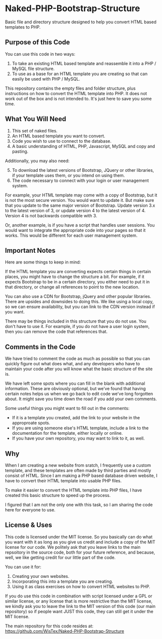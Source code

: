 # Naked-PHP-Bootstrap-Structure
Basic file and directory structure designed to help you convert HTML based templates to PHP.

## Purpose of this Code
You can use this code in two ways:

1. To take an existing HTML based template and reassemble it into a PHP / MySQL file structure.
2. To use as a base for an HTML template you are creating so that can easily be used with PHP / MySQL.

This repository contains the empty files and folder structure, plus instructions on how to convert the HTML template into PHP. It does not work out of the box and is not intended to. It's just here to save you some time.

## What You Will Need

1. This set of naked files.
2. An HTML based template you want to convert.
3. Code you wish to use to connect to the database.
4. A basic understanding of HTML, PHP, Javascript, MySQL and copy and pasting.

Additionally, you may also need:

5. To download the latest versions of Bootstrap, JQuery or other libraries, if your template uses them, or you intend on using them.
6. The code necessary to connect with your login or user management system.

For example, your HTML template may come with a copy of Bootstrap, but it is not the most secure version. You would want to update it. But make sure that you update to the same major version of Bootstrap. Update version 3.x to the latest version of 3, or update version 4 to the latest version of 4. Version 4 is not backwards compatible with 3.

Or, another example, is if you have a script that handles user sessions. You would want to integrate the appropriate code into your pages so that it works. This would be different for each user management system.

## Important Notes
Here are some things to keep in mind:

If the HTML template you are converting expects certain things in certain places, you might have to change the structure a bit. For example, if it expects Bootstrap to be in a certain directory, you either need to put it in that directory, or change all references to point to the new location.

You can also use a CDN for Bootstrap, jQuery and other popular libraries. There are upsides and downsides to doing this. We like using a local copy, so we can ensure availability, but you can link to the CDN version instead if you want.

There may be things included in this structure that you do not use. You don't have to use it. For example, if you do not have a user login system, then you can remove the code that references that.

## Comments in the Code
We have tried to comment the code as much as possible so that you can quickly figure out what does what, and any developers who have to maintain your code after you will know what the basic structure of the site is.

We have left some spots where you can fill in the blank with additional information. These are obviously optional, but we've found that having certain notes helps us when we go back to edit code we've long forgotten about. It might save you time down the road if you add your own comments.

Some useful things you might want to fill out in the comments:
* If it is a template you created, add the link to your website in the approproate spots.
* If you are using someone else's HTML template, include a link to the documentation for the template, either locally or online.
* If you have your own repository, you may want to link to it, as well.

## Why
When I am creating a new website from sratch, I frequently use a custom template, and these templates are often made by third parties and mostly consist of HTML. Since I am making a PHP based database driven website, I have to convert their HTML template into usable PHP files.

To make it easier to convert the HTML template into PHP files, I have created this basic structure to speed up the process.

I figured that I am not the only one with this task, so I am sharing the code here for everyone to use.

## License & Uses
This code is licensed under the MIT license. So you basically can do what you want with it as long as you give us credit and include a copy of the MIT license for our code. We politely ask that you leave links to the main repsoitory in the source code, both for your future reference, and because, well, we like getting credit for our little part of the code.

You can use it for:
1. Creating your own websites.
2. Incorporating this into a template you are creating.
3. Using it as class exercises on how to convert HTML websites to PHP.

If you do use this code in combination with script licensed under a GPL or similar license, or any license that is more restrictive than the MIT license, we kindly ask you to leave the link to the MIT version of this code (our main repository) so if people want JUST this code, they can still get it under the MIT license.

The main repository for this code resides at: https://github.com/WisTex/Naked-PHP-Bootstrap-Structure
